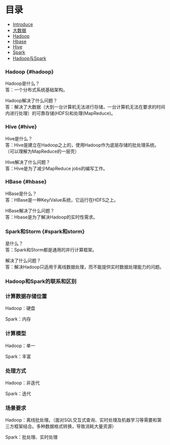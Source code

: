 # 目录

* [Introduce](README.md)
* [大数据](da-shu-ju.md)
* [Hadoop](hadoop.md)
* [Hbase](/hbase.md)
* [Hive](/hive.md)
* [Spark](/spark.md)
* [Hadoop与Spark](/hadoopyu-spark.md)

### Hadoop {#hadoop}

Hadoop是什么？  
答：一个分布式系统基础架构。

Hadoop解决了什么问题？  
答：解决了大数据（大到一台计算机无法进行存储，一台计算机无法在要求的时间内进行处理）的可靠存储\(HDFS\)和处理\(MapReduce\)。

### Hive {#hive}

Hive是什么？  
答：Hive是建立在Hadoop之上的，使用Hadoop作为底层存储的批处理系统。（可以理解为MapReduce的一层壳）

Hive解决了什么问题？  
答：Hive是为了减少MapReduce jobs的编写工作。

### HBase {#hbase}

HBase是什么？  
答：HBase是一种Key/Value系统，它运行在HDFS之上。

HBase解决了什么问题？  
答：Hbase是为了解决Hadoop的实时性需求。

### Spark和Storm {#spark和storm}

是什么？  
答：Spark和Storm都是通用的并行计算框架。

解决了什么问题？  
答：解决Hadoop只适用于离线数据处理，而不能提供实时数据处理能力的问题。

### Hadoop和Spark的联系和区别

### 计算数据存储位置

Hadoop：硬盘

Spark：内存

### 计算模型

Hadoop：单一

Spark：丰富

### 处理方式

Hadoop：非迭代

Spark：迭代

### 场景要求

Hadoop：离线批处理。（面对SQL交互式查询、实时处理及机器学习等需要和第三方框架结合。多种数据格式转换，导致消耗大量资源）

Spark：批处理、实时处理

